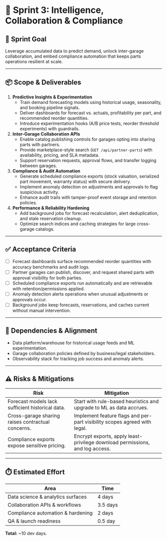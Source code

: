 # 🤖 Sprint 3: Intelligence, Collaboration & Compliance

## 🎯 Sprint Goal
Leverage accumulated data to predict demand, unlock inter-garage collaboration, and embed compliance automation that keeps parts operations resilient at scale.

---

## 📦 Scope & Deliverables
1. **Predictive Insights & Experimentation**
   - Train demand forecasting models using historical usage, seasonality, and booking pipeline signals.
   - Deliver dashboards for forecast vs. actuals, profitability per part, and recommended reorder quantities.
   - Introduce experimentation hooks (A/B price tests, reorder threshold experiments) with guardrails.
2. **Inter-Garage Collaboration APIs**
   - Enable catalog publishing controls for garages opting into sharing parts with partners.
   - Provide marketplace-style search (`GET /api/partner-parts`) with availability, pricing, and SLA metadata.
   - Support reservation requests, approval flows, and transfer logging between garages.
3. **Compliance & Audit Automation**
   - Generate scheduled compliance exports (stock valuation, serialized part movement, warranty status) with secure delivery.
   - Implement anomaly detection on adjustments and approvals to flag suspicious activity.
   - Enhance audit trails with tamper-proof event storage and retention policies.
4. **Performance & Reliability Hardening**
   - Add background jobs for forecast recalculation, alert deduplication, and stale reservation cleanup.
   - Optimize search indices and caching strategies for large cross-garage catalogs.

---

## ✅ Acceptance Criteria
- [ ] Forecast dashboards surface recommended reorder quantities with accuracy benchmarks and audit logs.
- [ ] Partner garages can publish, discover, and request shared parts with approval visibility for both parties.
- [ ] Scheduled compliance exports run automatically and are retrievable with retention/permissions applied.
- [ ] Anomaly detection alerts operations when unusual adjustments or approvals occur.
- [ ] Background jobs keep forecasts, reservations, and caches current without manual intervention.

---

## 🔗 Dependencies & Alignment
- Data platform/warehouse for historical usage feeds and ML experimentation.
- Garage collaboration policies defined by business/legal stakeholders.
- Observability stack for tracking job success and anomaly alerts.

---

## ⚠️ Risks & Mitigations
| Risk | Mitigation |
|------|------------|
| Forecast models lack sufficient historical data. | Start with rule-based heuristics and upgrade to ML as data accrues. |
| Cross-garage sharing raises contractual concerns. | Implement feature flags and per-part visibility scopes agreed with legal. |
| Compliance exports expose sensitive pricing. | Encrypt exports, apply least-privilege download permissions, and log access. |

---

## ⏱️ Estimated Effort
| Area | Time |
|------|------|
| Data science & analytics surfaces | 4 days |
| Collaboration APIs & workflows | 3.5 days |
| Compliance automation & hardening | 2 days |
| QA & launch readiness | 0.5 day |

**Total:** ~10 dev days.
